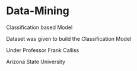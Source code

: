 # Data-Mining
Classification based Model

Dataset was given to build the Classification Model 

Under Professor Frank Calliss 

Arizona State University
